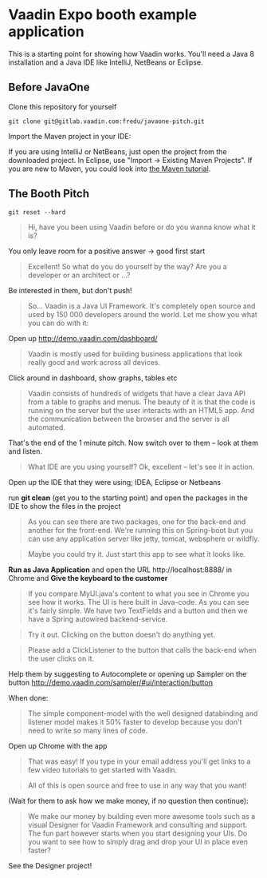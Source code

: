# Vaadin Expo booth example application

This is a starting point for showing how Vaadin works. You'll need a Java 8 installation and a Java IDE like IntelliJ, NetBeans or Eclipse. 

## Before JavaOne

Clone this repository for yourself 
```
git clone git@gitlab.vaadin.com:fredu/javaone-pitch.git
```

Import the Maven project in your IDE: 

If you are using IntelliJ or NetBeans, just open the project from the downloaded project. In Eclipse, use "Import -> Existing Maven Projects". If you are new to Maven, you could look into [the Maven tutorial](https://vaadin.com/blog/-/blogs/the-maven-essentials-for-the-impatient-developer).


## The Booth Pitch
```
git reset --hard
```

>Hi, have you been using Vaadin before or do you wanna know what it is? 

You only leave room for a positive answer -> good first start

> Excellent! So what do you do yourself by the way? Are you a developer or an architect or ...?

Be interested in them, but don't push!

> So... Vaadin is a Java UI Framework. It's completely open source and used by 150 000 developers around the world. Let me show you what you can do with it:

Open up http://demo.vaadin.com/dashboard/

> Vaadin is mostly used for building business applications that look really good and work across all devices.

Click around in dashboard, show graphs, tables etc

> Vaadin consists of hundreds of widgets that have a clear Java API from a table to graphs and menus. The beauty of it is that the code is running on the server but the user interacts with an HTML5 app. And the communication between the browser and the server is all automated.

That's the end of the 1 minute pitch. Now switch over to them – look at them and listen.

> What IDE are you using yourself? Ok, excellent – let's see it in action.

Open up the IDE that they were using; IDEA, Eclipse or Netbeans

run **git clean** (get you to the starting point) and open the packages in the IDE to show the files in the project

> As you can see there are two packages, one for the back-end and another for the front-end. We're running this on Spring-boot but you can use any application server like jetty, tomcat, websphere or wildfly.

> Maybe you could try it. Just start this app to see what it looks like.

**Run as Java Application** and open the URL http://localhost:8888/ in Chrome and **Give the keyboard to the customer**

> If you compare MyUI.java's content to what you see in Chrome you see how it works. The UI is here built in Java-code. As you can see it's fairly simple. We have two TextFields and a button and then we have a Spring autowired backend-service.

> Try it out. Clicking on the button doesn't do anything yet.

> Please add a ClickListener to the button that calls the back-end when the user clicks on it.

Help them by suggesting to Autocomplete or opening up Sampler on the button http://demo.vaadin.com/sampler/#ui/interaction/button

When done:

> The simple component-model with the well designed databinding and listener model makes it 50% faster to develop because you don't need to write so many lines of code.

Open up Chrome with the app

> That was easy! If you type in your email address you'll get links to a few video tutorials to get started with Vaadin.

> All of this is open source and free to use in any way that you want! 

(Wait for them to ask how we make money, if no question then continue):

> We make our money by building even more awesome tools such as a visual Designer for Vaadin Framework and consulting and support.
> The fun part however starts when you start designing your UIs. Do you want to see how to simply drag and drop your UI in place even faster?

See the Designer project!

